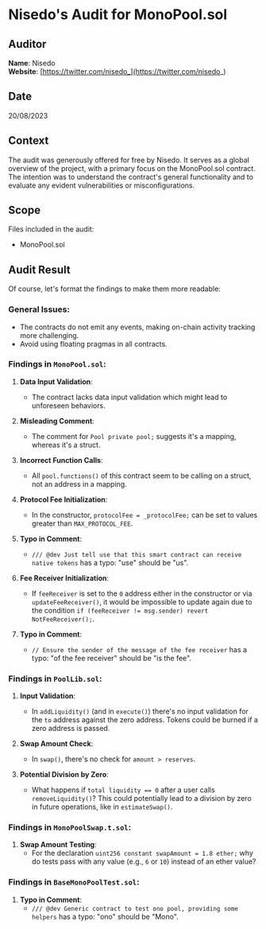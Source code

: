 # Nisedo's Audit for MonoPool.sol

## Auditor
**Name**: Nisedo  
**Website**: [https://twitter.com/nisedo_](https://twitter.com/nisedo_)

## Date
20/08/2023

## Context
The audit was generously offered for free by Nisedo. It serves as a global overview of the project, with a primary focus on the MonoPool.sol contract. The intention was to understand the contract's general functionality and to evaluate any evident vulnerabilities or misconfigurations.

## Scope
Files included in the audit:
- MonoPool.sol

## Audit Result
Of course, let's format the findings to make them more readable:

### General Issues:

- The contracts do not emit any events, making on-chain activity tracking more challenging.
- Avoid using floating pragmas in all contracts.

### Findings in `MonoPool.sol`:

1. **Data Input Validation**: 
    - The contract lacks data input validation which might lead to unforeseen behaviors.
  
2. **Misleading Comment**: 
    - The comment for `Pool private pool;` suggests it's a mapping, whereas it's a struct.
  
3. **Incorrect Function Calls**: 
    - All `pool.functions()` of this contract seem to be calling on a struct, not an address in a mapping.
  
4. **Protocol Fee Initialization**: 
    - In the constructor, `protocolFee = _protocolFee;` can be set to values greater than `MAX_PROTOCOL_FEE`.
  
5. **Typo in Comment**: 
    - `/// @dev Just tell use that this smart contract can receive native tokens` has a typo: "use" should be "us".
  
6. **Fee Receiver Initialization**: 
    - If `feeReceiver` is set to the `0` address either in the constructor or via `updateFeeReceiver()`, it would be impossible to update again due to the condition `if (feeReceiver != msg.sender) revert NotFeeReceiver();`.
  
7. **Typo in Comment**: 
    - `// Ensure the sender of the message of the fee receiver` has a typo: "of the fee receiver" should be "is the fee".

### Findings in `PoolLib.sol`:

1. **Input Validation**: 
    - In `addLiquidity()` (and in `execute()`) there's no input validation for the `to` address against the zero address. Tokens could be burned if a zero address is passed.
  
2. **Swap Amount Check**: 
    - In `swap()`, there's no check for `amount > reserves`.
  
3. **Potential Division by Zero**: 
    - What happens if `total liquidity == 0` after a user calls `removeLiquidity()`? This could potentially lead to a division by zero in future operations, like in `estimateSwap()`.

### Findings in `MonoPoolSwap.t.sol`:

1. **Swap Amount Testing**: 
    - For the declaration `uint256 constant swapAmount = 1.8 ether;` why do tests pass with any value (e.g., `6` or `10`) instead of an ether value?

### Findings in `BaseMonoPoolTest.sol`:

1. **Typo in Comment**: 
    - `/// @dev Generic contract to test ono pool, providing some helpers` has a typo: "ono" should be "Mono".
